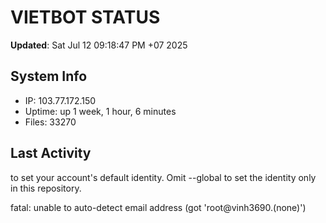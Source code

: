 # VIETBOT STATUS
**Updated**: Sat Jul 12 09:18:47 PM +07 2025

## System Info
- IP: 103.77.172.150
- Uptime: up 1 week, 1 hour, 6 minutes
- Files: 33270

## Last Activity

to set your account's default identity.
Omit --global to set the identity only in this repository.

fatal: unable to auto-detect email address (got 'root@vinh3690.(none)')
